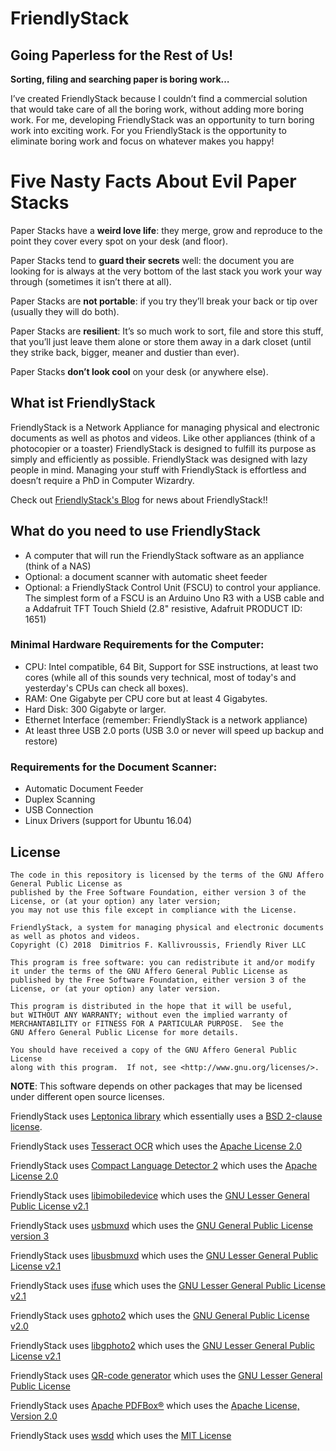 # FriendlyStack

## Going Paperless for the Rest of Us! 

**Sorting, filing and searching paper is boring work…**

I’ve created FriendlyStack because I couldn’t find a commercial solution that would take care of all the boring work, without adding more boring work. For me, developing FriendlyStack was an opportunity to turn boring work into exciting work. For you FriendlyStack is the opportunity to eliminate boring work and focus on whatever makes you happy!

# Five Nasty Facts About Evil Paper Stacks

Paper Stacks have a **weird love life**: they merge, grow and reproduce
to the point they cover every spot on your desk (and floor).

Paper Stacks tend to **guard their secrets** well: the document you are
looking for is always at the very bottom of the last stack you work
your way through (sometimes it isn’t there at all).

Paper Stacks are **not portable**: if you try they’ll break your back or
tip over (usually they will do both).

Paper Stacks are **resilient**: It’s so much work to sort, file and store
this stuff, that you’ll just leave them alone or store them away in a
dark closet (until they strike back, bigger, meaner and dustier than ever).

Paper Stacks **don’t look cool** on your desk (or anywhere else).

## What ist FriendlyStack

FriendlyStack is a Network Appliance for managing physical and electronic documents as well as photos and videos. Like other appliances (think of a photocopier or a toaster) FriendlyStack is designed to fulfill its purpose as simply and efficiently as possible. FriendlyStack was designed with lazy people in mind. Managing your stuff with FriendlyStack is effortless and doesn’t require a PhD in Computer Wizardry.

Check out [FriendlyStack's Blog](http://friendlystack.blogspot.com) for news about FriendlyStack!!

## What do you need to use FriendlyStack

* A computer that will run the FriendlyStack software as an appliance (think of a NAS)
* Optional: a document scanner with automatic sheet feeder
* Optional: a FriendlyStack Control Unit (FSCU) to control your appliance. The simplest form of a FSCU is an Arduino Uno R3 with a USB cable and a Addafruit TFT Touch Shield (2.8" resistive, Adafruit PRODUCT ID: 1651)

### Minimal Hardware Requirements for the Computer:
* CPU: Intel compatible, 64 Bit, Support for SSE instructions, at least two cores (while all of this sounds very technical, most of today's and yesterday's CPUs can check all boxes).
* RAM: One Gigabyte per CPU core but at least 4 Gigabytes.
* Hard Disk: 300 Gigabyte or larger.
* Ethernet Interface (remember: FriendlyStack is a network appliance)
* At least three USB 2.0 ports (USB 3.0 or never will speed up backup and restore)

### Requirements for the Document Scanner:
* Automatic Document Feeder
* Duplex Scanning
* USB Connection
* Linux Drivers (support for Ubuntu 16.04)

## License

    The code in this repository is licensed by the terms of the GNU Affero General Public License as
    published by the Free Software Foundation, either version 3 of the
    License, or (at your option) any later version;
    you may not use this file except in compliance with the License.
    
    FriendlyStack, a system for managing physical and electronic documents as well as photos and videos.
    Copyright (C) 2018  Dimitrios F. Kallivroussis, Friendly River LLC
    
    This program is free software: you can redistribute it and/or modify
    it under the terms of the GNU Affero General Public License as
    published by the Free Software Foundation, either version 3 of the
    License, or (at your option) any later version.
    
    This program is distributed in the hope that it will be useful,
    but WITHOUT ANY WARRANTY; without even the implied warranty of
    MERCHANTABILITY or FITNESS FOR A PARTICULAR PURPOSE.  See the
    GNU Affero General Public License for more details.
    
    You should have received a copy of the GNU Affero General Public License
    along with this program.  If not, see <http://www.gnu.org/licenses/>.

**NOTE**: This software depends on other packages that may be licensed under different open source licenses.

FriendlyStack uses [Leptonica library](http://leptonica.com/) which essentially
uses a [BSD 2-clause license](http://leptonica.com/about-the-license.html).

FriendlyStack uses [Tesseract OCR](https://github.com/tesseract-ocr/tesseract) which
uses the [Apache License 2.0](https://github.com/tesseract-ocr/tesseract/blob/master/LICENSE)

FriendlyStack uses [Compact Language Detector 2](https://github.com/CLD2Owners/cld2) which
uses the [Apache License 2.0](https://github.com/CLD2Owners/cld2/blob/master/LICENSE)

FriendlyStack uses [libimobiledevice](https://www.libimobiledevice.org/) which
uses the [GNU Lesser General Public License v2.1](https://github.com/libimobiledevice/libimobiledevice/blob/master/COPYING)

FriendlyStack uses [usbmuxd](https://github.com/libimobiledevice/usbmuxd) which
uses the [GNU General Public License version 3](https://github.com/libimobiledevice/usbmuxd/blob/master/COPYING.GPLv3)

FriendlyStack uses [libusbmuxd](https://github.com/libimobiledevice/libusbmuxd) which
uses the [GNU Lesser General Public License v2.1](https://github.com/libimobiledevice/libusbmuxd/blob/master/COPYING)

FriendlyStack uses [ifuse](https://github.com/libimobiledevice/ifuse) which
uses the [GNU Lesser General Public License v2.1](https://github.com/libimobiledevice/ifuse/blob/master/COPYING)

FriendlyStack uses [gphoto2](http://www.gphoto.org/) which
uses the [GNU General Public License v2.0](https://github.com/gphoto/gphoto2/blob/master/COPYING)

FriendlyStack uses [libgphoto2](https://github.com/gphoto/libgphoto2) which
uses the [GNU Lesser General Public License v2.1](https://github.com/gphoto/libgphoto2/blob/master/COPYING)

FriendlyStack uses [QR-code generator](https://prgm.spipu.net/view/27) which
uses the [GNU Lesser General Public License](https://www.gnu.org/licenses/lgpl.txt)

FriendlyStack uses [Apache PDFBox®](https://pdfbox.apache.org/) which
uses the [Apache License, Version 2.0](https://www.apache.org/licenses/LICENSE-2.0)

FriendlyStack uses [wsdd](https://github.com/christgau/wsdd) which
uses the [MIT License](https://github.com/christgau/wsdd/blob/master/LICENCE)
